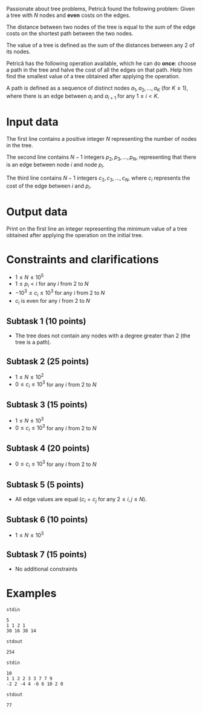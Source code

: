 
Passionate about tree problems, Petrică found the following problem: Given a tree with $N$ nodes and **even** costs on the edges.

The distance between two nodes of the tree is equal to the sum of the edge costs on the shortest path between the two nodes.

The value of a tree is defined as the sum of the distances between any $2$ of its nodes.

Petrică has the following operation available, which he can do **once**: choose a path in the tree and halve the cost of all the edges on that path. Help him find the smallest value of a tree obtained after applying the operation.

A path is defined as a sequence of distinct nodes $a_1, a_2, ..., a_K$ (for $K \geq 1$), where there is an edge between $a_i$ and $a_{i+1}$ for any $1 \leq i < K$.

# Input data
The first line contains a positive integer $N$ representing the number of nodes in the tree.

The second line contains $N - 1$ integers $p_2, p_3, ..., p_N$, representing that there is an edge between node $i$ and node $p_i$.

The third line contains $N - 1$ integers $c_2, c_3, ..., c_N$, where $c_i$ represents the cost of the edge between $i$ and $p_i$.

# Output data
Print on the first line an integer representing the minimum value of a tree obtained after applying the operation on the initial tree.

# Constraints and clarifications
* $1 \leq N \leq 10^5$
* $1 \leq p_i < i$ for any $i$ from $2$ to $N$
* $−10^3 \leq c_i \leq 10^3$ for any $i$ from $2$ to $N$
* $c_i$ is even for any $i$ from $2$ to $N$

## Subtask 1 (10 points)
* The tree does not contain any nodes with a degree greater than $2$ (the tree is a path).
## Subtask 2 (25 points)
* $1 \leq N \leq 10^2$
* $0 \leq c_i \leq 10^3$ for any $i$ from $2$ to $N$
## Subtask 3 (15 points)
* $1 \leq N \leq 10^3$
* $0 \leq c_i \leq 10^3$ for any $i$ from $2$ to $N$
## Subtask 4 (20 points)
* $0 \leq c_i \leq 10^3$ for any $i$ from $2$ to $N$
## Subtask 5 (5 points)
* All edge values are equal ($c_i = c_j$ for any $2 \leq i, j \leq N$).
## Subtask 6 (10 points)
* $1 \leq N \leq 10^3$
## Subtask 7 (15 points)
* No additional constraints

# Examples

`stdin`
```
5
1 1 2 1
30 16 38 14
```
`stdout`
```
254
```
`stdin`
```
10
1 1 2 2 3 3 7 7 9
-2 2 -4 4 -6 6 10 2 0
```
`stdout`
```
77
```
```

